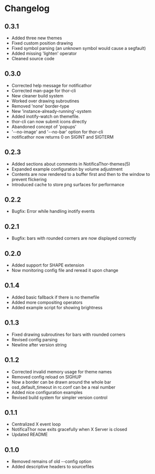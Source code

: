 Changelog
=========

## 0.3.1
* Added three new themes
* Fixed custom position drawing
* Fixed symbol parsing (an unknown symbol would cause a segfault)
* Added missing 'lighten' operator
* Cleaned source code

## 0.3.0
* Corrected help message for notificathor
* Corrected man-page for thor-cli
* New cleaner build system
* Worked over drawing subroutines
* Removed 'none' border-type
* New 'instance-already-running'-system
* Added inotify-watch on themefile.
* thor-cli can now submit icons directly
* Abandoned concept of 'popups'
* '--no-image' and '--no-bar' option for thor-cli
* notificathor now returns 0 on SIGINT and SIGTERM

## 0.2.3
* Added sections about comments in NotificaThor-themes(5)
* Expanded example configuration by volume adjustment
* Contents are now rendered to a buffer first and then to the window to prevent flickering
* Introduced cache to store png surfaces for performance

## 0.2.2
* Bugfix: Error while handling inotify events

## 0.2.1
* Bugfix: bars with rounded corners are now displayed correctly

## 0.2.0
* Added support for SHAPE extension
* Now monitoring config file and reread it upon change

## 0.1.4
* Added basic fallback if there is no themefile
* Added more compositing operators
* Added example script for showing brightness

## 0.1.3
* Fixed drawing subroutines for bars with rounded corners
* Revised config parsing
* Newline after version string

## 0.1.2
* Corrected invalid memory usage for theme names
* Removed config reload on SIGHUP
* Now a border can be drawn around the whole bar
* osd_default_timeout in rc.conf can be a real number
* Added nice configuration examples
* Revised build system for simpler version control

## 0.1.1
* Centralized X event loop
* NotificaThor now exits gracefully when X Server is closed
* Updated README

## 0.1.0
* Removed remains of old --config option
* Added descriptive headers to sourcefiles
